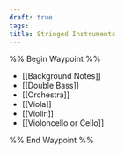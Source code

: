 ```yaml
---
draft: true
tags: 
title: Stringed Instruments
---
```


%% Begin Waypoint %%

- [[Background Notes]]
- [[Double Bass]]
- [[Orchestra]]
- [[Viola]]
- [[Violin]]
- [[Violoncello or Cello]]

%% End Waypoint %%
